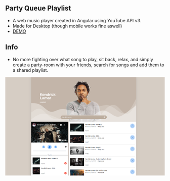 ## Party Queue Playlist

- A web music player created in Angular using YouTube API v3.
- Made for Desktop (though mobile works fine aswell)
- [DEMO](https://party-queue-angular.web.app/)

## Info

- No more fighting over what song to play, sit back, relax, and simply create a party-room with your friends, search for songs and add them to a shared playlist.

![party-queue](https://github.com/dainja/music-queue-player/blob/main/src/assets/party-queuer-youtube.png)
